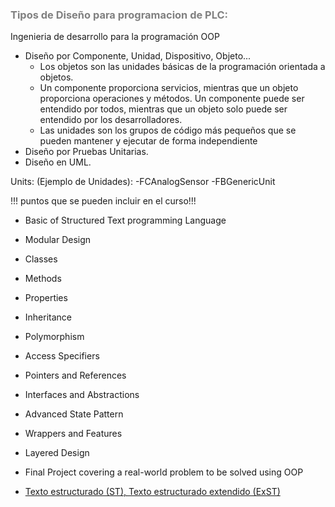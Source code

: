 ### <span style="color:grey">Tipos de Diseño para programacion de PLC:</span>

Ingenieria de desarrollo para la programación OOP
- Diseño por Componente, Unidad, Dispositivo, Objeto...
    - Los objetos son las unidades básicas de la programación orientada a objetos.
    - Un componente proporciona servicios, mientras que un objeto proporciona operaciones y métodos. Un componente puede ser entendido por todos, mientras que un objeto solo puede ser entendido por los desarrolladores.
    - Las unidades son los grupos de código más pequeños que se pueden mantener y ejecutar de forma independiente
- Diseño por Pruebas Unitarias.
- Diseño en UML.

Units: (Ejemplo de Unidades):
-FCAnalogSensor
-FBGenericUnit

!!! puntos que se pueden incluir en el curso!!!

- Basic of Structured Text programming Language
- Modular Design
- Classes
- Methods
- Properties
- Inheritance
- Polymorphism
- Access Specifiers
- Pointers and References
- Interfaces and Abstractions
- Advanced State Pattern
- Wrappers and Features
- Layered Design
- Final Project covering a real-world problem to be solved using OOP

- [Texto estructurado (ST), Texto estructurado extendido (ExST)](https://content.helpme-codesys.com/en/CODESYS%20Development%20System/_cds_f_programming_language_st.html)